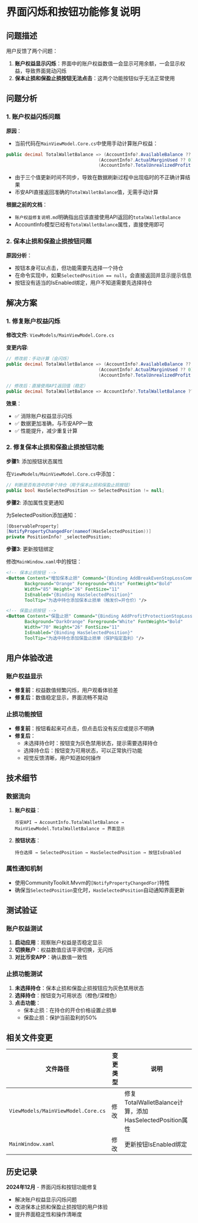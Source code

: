 # 界面闪烁和按钮功能修复说明

## 问题描述

用户反馈了两个问题：

1. **账户权益显示闪烁**：界面中的账户权益数值一会显示可用余额，一会显示权益，导致界面晃动闪烁
2. **保本止损和保盈止损按钮无法点击**：这两个功能按钮似乎无法正常使用

## 问题分析

### 1. 账户权益闪烁问题

**原因**：
- 当前代码在`MainViewModel.Core.cs`中使用手动计算账户权益：
```csharp
public decimal TotalWalletBalance => (AccountInfo?.AvailableBalance ?? 0) + 
                                   (AccountInfo?.ActualMarginUsed ?? 0) + 
                                   (AccountInfo?.TotalUnrealizedProfit ?? 0);
```
- 由于三个值更新时间不同步，导致在数据刷新过程中出现临时的不正确计算结果
- 币安API直接返回准确的`TotalWalletBalance`值，无需手动计算

**根据之前的文档**：
- `账户权益修复说明.md`明确指出应该直接使用API返回的`totalWalletBalance`
- AccountInfo模型已经有`TotalWalletBalance`属性，直接使用即可

### 2. 保本止损和保盈止损按钮问题

**原因分析**：
- 按钮本身可以点击，但功能需要先选择一个持仓
- 在命令实现中，如果`SelectedPosition == null`，会直接返回并显示提示信息
- 按钮没有适当的IsEnabled绑定，用户不知道需要先选择持仓

## 解决方案

### 1. 修复账户权益闪烁

**修改文件**: `ViewModels/MainViewModel.Core.cs`

**变更内容**:
```csharp
// 修改前：手动计算（会闪烁）
public decimal TotalWalletBalance => (AccountInfo?.AvailableBalance ?? 0) + 
                                   (AccountInfo?.ActualMarginUsed ?? 0) + 
                                   (AccountInfo?.TotalUnrealizedProfit ?? 0);

// 修改后：直接使用API返回值（稳定）
public decimal TotalWalletBalance => AccountInfo?.TotalWalletBalance ?? 0;
```

**效果**：
- ✅ 消除账户权益显示闪烁
- ✅ 数据更加准确，与币安APP一致
- ✅ 性能提升，减少重复计算

### 2. 修复保本止损和保盈止损按钮功能

**步骤1**: 添加按钮状态属性

在`ViewModels/MainViewModel.Core.cs`中添加：
```csharp
// 判断是否有选中的单个持仓（用于保本止损和保盈止损按钮）
public bool HasSelectedPosition => SelectedPosition != null;
```

**步骤2**: 添加属性变更通知

为SelectedPosition添加通知：
```csharp
[ObservableProperty]
[NotifyPropertyChangedFor(nameof(HasSelectedPosition))]
private PositionInfo? _selectedPosition;
```

**步骤3**: 更新按钮绑定

修改`MainWindow.xaml`中的按钮：
```xml
<!-- 保本止损按钮 -->
<Button Content="增加保本止损" Command="{Binding AddBreakEvenStopLossCommand}"
       Background="Orange" Foreground="White" FontWeight="Bold"
       Width="85" Height="26" FontSize="11"
       IsEnabled="{Binding HasSelectedPosition}"
       ToolTip="为选中持仓添加保本止损单（触发价=开仓价）"/>

<!-- 保盈止损按钮 -->
<Button Content="保盈止损" Command="{Binding AddProfitProtectionStopLossCommand}"
       Background="DarkOrange" Foreground="White" FontWeight="Bold"
       Width="70" Height="26" FontSize="11"
       IsEnabled="{Binding HasSelectedPosition}"
       ToolTip="为选中持仓添加保盈止损单（保护指定盈利）"/>
```

## 用户体验改进

### 账户权益显示
- **修复前**：权益数值频繁闪烁，用户观看体验差
- **修复后**：数值稳定显示，界面流畅不晃动

### 止损功能按钮
- **修复前**：按钮看起来可点击，但点击后没有反应或提示不明确
- **修复后**：
  - 未选择持仓时：按钮变为灰色禁用状态，提示需要选择持仓
  - 选择持仓后：按钮变为可用状态，可以正常执行功能
  - 视觉反馈清晰，用户知道如何操作

## 技术细节

### 数据流向
1. **账户权益**：
   ```
   币安API → AccountInfo.TotalWalletBalance → MainViewModel.TotalWalletBalance → 界面显示
   ```

2. **按钮状态**：
   ```
   持仓选择 → SelectedPosition → HasSelectedPosition → 按钮IsEnabled
   ```

### 属性通知机制
- 使用CommunityToolkit.Mvvm的`[NotifyPropertyChangedFor]`特性
- 确保当`SelectedPosition`变化时，`HasSelectedPosition`自动通知界面更新

## 测试验证

### 账户权益测试
1. **启动应用**：观察账户权益是否稳定显示
2. **切换账户**：权益数值应该平滑切换，无闪烁
3. **对比币安APP**：确认数值一致性

### 止损功能测试
1. **未选择持仓**：保本止损和保盈止损按钮应为灰色禁用状态
2. **选择持仓**：按钮变为可用状态（橙色/深橙色）
3. **点击功能**：
   - 保本止损：在持仓的开仓价格设置止损单
   - 保盈止损：保护当前盈利的50%

## 相关文件变更

| 文件路径 | 变更类型 | 说明 |
|---------|---------|------|
| `ViewModels/MainViewModel.Core.cs` | 修改 | 修复TotalWalletBalance计算，添加HasSelectedPosition属性 |
| `MainWindow.xaml` | 修改 | 更新按钮IsEnabled绑定 |

## 历史记录

**2024年12月** - 界面闪烁和按钮功能修复
- 解决账户权益显示闪烁问题
- 改进保本止损和保盈止损按钮的用户体验
- 提升界面稳定性和操作清晰度 